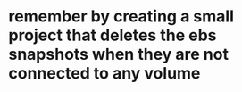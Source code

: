 # remember by creating a small project that deletes the ebs snapshots when they are not connected to any volume
